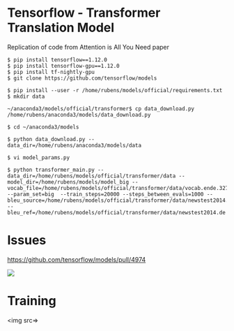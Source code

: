 # Tensorflow - Transformer Translation Model  

Replication of code from Attention is All You Need paper

```
$ pip install tensorflow==1.12.0
$ pip install tensorflow-gpu==1.12.0
$ pip install tf-nightly-gpu
$ git clone https://github.com/tensorflow/models

$ pip install --user -r /home/rubens/models/official/requirements.txt
$ mkdir data

~/anaconda3/models/official/transformer$ cp data_download.py /home/rubens/anaconda3/models/data_download.py

$ cd ~/anaconda3/models

$ python data_download.py --data_dir=/home/rubens/anaconda3/models/data

$ vi model_params.py

$ python transformer_main.py --data_dir=/home/rubens/models/official/transformer/data --model_dir=/home/rubens/models/model_big --vocab_file=/home/rubens/models/official/transformer/data/vocab.ende.32768 --param_set=big  --train_steps=20000 --steps_between_evals=1000 --bleu_source=/home/rubens/models/official/transformer/data/newstest2014.en --bleu_ref=/home/rubens/models/official/transformer/data/newstest2014.de
```  

# Issues   

https://github.com/tensorflow/models/pull/4974

<img src=https://github.com/RubensZimbres/Repo-2019/blob/master/Tensorflow-Transformer/Pics/params0.png>  

# Training  

<img src=>
